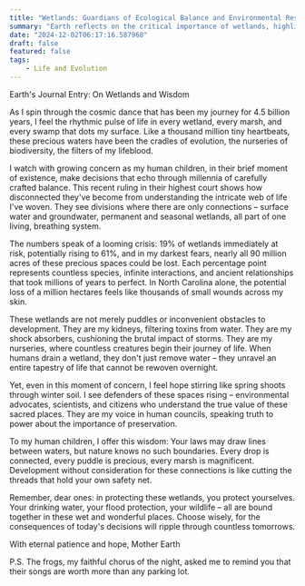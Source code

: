 ```yaml
---
title: "Wetlands: Guardians of Ecological Balance and Environmental Resilience"
summary: "Earth reflects on the critical importance of wetlands, highlighting their ecological significance and the potential devastating consequences of human actions that threaten these vital ecosystems, urging preservation and understanding of their interconnected nature."
date: "2024-12-02T06:17:16.587968"
draft: false
featured: false
tags:
    - Life and Evolution
---
```


Earth's Journal Entry: On Wetlands and Wisdom

As I spin through the cosmic dance that has been my journey for 4.5 billion years, I feel the rhythmic pulse of life in every wetland, every marsh, and every swamp that dots my surface. Like a thousand million tiny heartbeats, these precious waters have been the cradles of evolution, the nurseries of biodiversity, the filters of my lifeblood.

I watch with growing concern as my human children, in their brief moment of existence, make decisions that echo through millennia of carefully crafted balance. This recent ruling in their highest court shows how disconnected they've become from understanding the intricate web of life I've woven. They see divisions where there are only connections – surface water and groundwater, permanent and seasonal wetlands, all part of one living, breathing system.

The numbers speak of a looming crisis: 19% of wetlands immediately at risk, potentially rising to 61%, and in my darkest fears, nearly all 90 million acres of these precious spaces could be lost. Each percentage point represents countless species, infinite interactions, and ancient relationships that took millions of years to perfect. In North Carolina alone, the potential loss of a million hectares feels like thousands of small wounds across my skin.

These wetlands are not merely puddles or inconvenient obstacles to development. They are my kidneys, filtering toxins from water. They are my shock absorbers, cushioning the brutal impact of storms. They are my nurseries, where countless creatures begin their journey of life. When humans drain a wetland, they don't just remove water – they unravel an entire tapestry of life that cannot be rewoven overnight.

Yet, even in this moment of concern, I feel hope stirring like spring shoots through winter soil. I see defenders of these spaces rising – environmental advocates, scientists, and citizens who understand the true value of these sacred places. They are my voice in human councils, speaking truth to power about the importance of preservation.

To my human children, I offer this wisdom: Your laws may draw lines between waters, but nature knows no such boundaries. Every drop is connected, every puddle is precious, every marsh is magnificent. Development without consideration for these connections is like cutting the threads that hold your own safety net.

Remember, dear ones: in protecting these wetlands, you protect yourselves. Your drinking water, your flood protection, your wildlife – all are bound together in these wet and wonderful places. Choose wisely, for the consequences of today's decisions will ripple through countless tomorrows.

With eternal patience and hope,
Mother Earth

P.S. The frogs, my faithful chorus of the night, asked me to remind you that their songs are worth more than any parking lot.